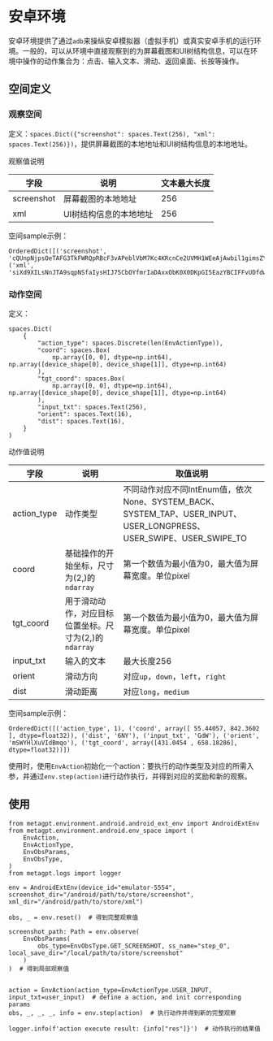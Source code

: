 # 安卓环境
安卓环境提供了通过`adb`来操纵安卓模拟器（虚拟手机）或真实安卓手机的运行环境。一般的，可以从环境中直接观察到的为屏幕截图和UI树结构信息，可以在环境中操作的动作集合为：点击、输入文本、滑动、返回桌面、长按等操作。

## 空间定义

### 观察空间
定义：`spaces.Dict({"screenshot": spaces.Text(256), "xml": spaces.Text(256)})`，提供屏幕截图的本地地址和UI树结构信息的本地地址。  

观察值说明  

| 字段        | 说明                | 文本最大长度 |
| ----       | ----                | ----      |
| screenshot | 屏幕截图的本地地址     | 256       |
| xml        | UI树结构信息的本地地址 | 256        |

空间sample示例：  
```
OrderedDict([('screenshot', 'cQUnpNjpsOeTAFG3TkFWRQpRBcF3vAPeblVbM7Kc4KRcnCe2UVMH1WEeAjAwbil1gimsZYztZBzrfIiYQY820ZEjOgFB'), ('xml', 'siXd9XILsNnJTA9sqpNSfaIysHIJ75CbOYfmrIaDAxxObK0X0DKpGI5EazYBCIFFvUDfdw8ZkHVHhWCSS7AIsD2p7mgu7766pRt37gjhY8cxb')])
```

### 动作空间
定义：  
```
spaces.Dict(
    {
        "action_type": spaces.Discrete(len(EnvActionType)),
        "coord": spaces.Box(
            np.array([0, 0], dtype=np.int64), np.array([device_shape[0], device_shape[1]], dtype=np.int64)
        ),
        "tgt_coord": spaces.Box(
            np.array([0, 0], dtype=np.int64), np.array([device_shape[0], device_shape[1]], dtype=np.int64)
        ),
        "input_txt": spaces.Text(256),
        "orient": spaces.Text(16),
        "dist": spaces.Text(16),
    }
)
```

动作值说明  

| 字段        | 说明                | 取值说明 |
| ----       | ----                | ----      |
| action_type| 动作类型             | 不同动作对应不同IntEnum值，依次None、SYSTEM_BACK、SYSTEM_TAP、USER_INPUT、USER_LONGPRESS、USER_SWIPE、USER_SWIPE_TO |
| coord      | 基础操作的开始坐标，尺寸为(2,)的`ndarray` | 第一个数值为最小值为0，最大值为屏幕宽度。单位pixel |
| tgt_coord  | 用于滑动动作，对应目标位置坐标。尺寸为(2,)的`ndarray` | 第一个数值为最小值为0，最大值为屏幕宽度。单位pixel |
| input_txt  | 输入的文本            | 最大长度256 |
| orient     | 滑动方向              | 对应`up`，`down`，`left`，`right` |
| dist       | 滑动距离              | 对应`long`，`medium` |

空间sample示例：  
```
OrderedDict([('action_type', 1), ('coord', array([ 55.44057, 842.3602 ], dtype=float32)), ('dist', '6NY'), ('input_txt', 'GdW'), ('orient', 'mSWYHlXuVIdBmqo'), ('tgt_coord', array([431.0454 , 658.18286], dtype=float32))])
```

使用时，使用`EnvAction`初始化一个action：要执行的动作类型及对应的所需入参，并通过`env.step(action)`进行动作执行，并得到对应的奖励和新的观察。  

## 使用
```
from metagpt.environment.android.android_ext_env import AndroidExtEnv
from metagpt.environment.android.env_space import (
    EnvAction,
    EnvActionType,
    EnvObsParams,
    EnvObsType,
)
from metagpt.logs import logger

env = AndroidExtEnv(device_id="emulator-5554", screenshot_dir="/android/path/to/store/screenshot", xml_dir="/android/path/to/store/xml")

obs, _ = env.reset()  # 得到完整观察值

screenshot_path: Path = env.observe(
    EnvObsParams(
        obs_type=EnvObsType.GET_SCREENSHOT, ss_name="step_0", local_save_dir="/local/path/to/store/screenshot"
    )
)  # 得到局部观察值


action = EnvAction(action_type=EnvActionType.USER_INPUT, input_txt=user_input)  # define a action, and init corresponding params
obs, _, _, _, info = env.step(action)  # 执行动作并得到新的完整观察

logger.info(f'action execute result: {info["res"]}')  # 动作执行的结果值
```
